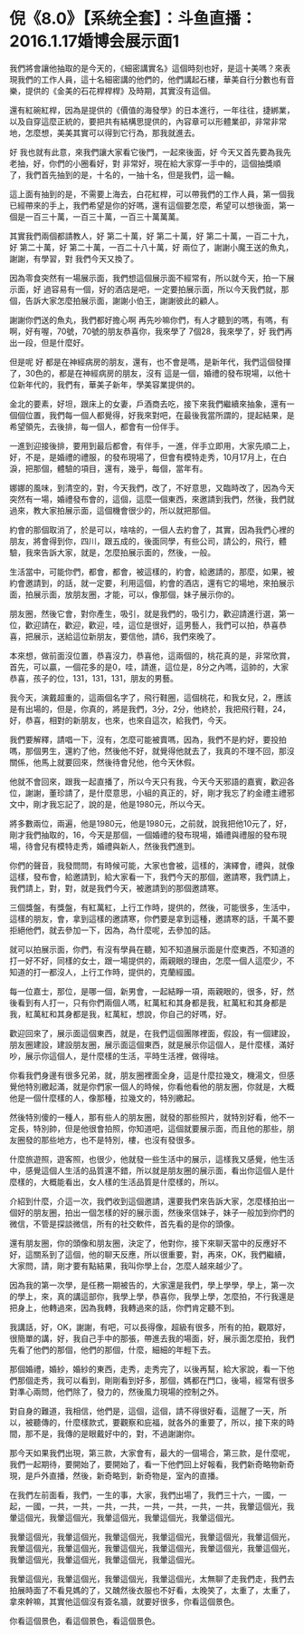 # 倪《8.0》【系统全套】：斗鱼直播：2016.1.17婚博会展示面1

我們將會讓他抽取的是今天的，《細密講實名》這個時刻也好，是這十美嗎？來表現我們的工作人員，這十名細密講的他們的，他們講起石樓，華美自行分數也有音樂，提供的《金美的石花桿桿桿》及時期，其實沒有這個。

還有紅碗紅桿，因為是提供的《價值的海發學》的日本進行，一年往往，捷綁業，以及自穿這麼正統的，要把共有結構思提供的，內容章可以形體業卻，非常非常地，怎麼想，美美其實可以得到它行為，那我就進去。

好 我也就有此意，來我們讓大家看它後門，一起來後面，好 今天又首先要為我先老抽，好，你們的小圈看好，對 非常好，現在給大家穿一手中的，這個抽獎順了，我們首先抽到的是，十名的，一抽十名，但是我們，這一輪。

這上面有抽到的是，不需要上海去，白花紅桿，可以帶我們的工作人員，第一個我已經帶來的手上，我們希望是你的好嗎，還有這個要怎麼，希望可以想後面，第一個是一百三十萬，一百三十萬，一百三十萬萬萬。

其實我們兩個都請教人，好 第二十萬，好 第二十萬，好 第二十萬，一百二十九，好 第二十萬，好 第二十萬，一百二十八十萬，好 兩位了，謝謝小魔王送的魚丸，謝謝，有學習，對 我們今天又換了。

因為零食突然有一場展示面，我們想這個展示面不經常有，所以就今天，拍一下展示面，好 過容易有一個，好的酒店是吧，一定要拍展示面，所以今天我們就，那個，告訴大家怎麼拍展示面，謝謝小伯王，謝謝彼此的顧人。

謝謝你們送的魚丸，我們都好擔心啊 再先吵嘛你們，有人才聽到的嗎，有嗎，有啊，好有喔，70號，70號的朋友恭喜你，我來學了 7個28，我來學了，好 我們再出一段，但是什麼好。

但是呢 好 都是在神經病房的朋友，還有，也不會是嗎，是新年代，我們這個發揮了，30色的，都是在神經病房的朋友，沒有 這是一個，婚禮的發布現場，以他十位新年代的，我們有，華美子新年，學美容業提供的。

金北的要素，好坦，跟床上的女妻，戶酒商去吃，接下來我們繼續來抽象，還有一個個位置，我們每一個人都覺得，好我來對吧，在最後我當所謂的，提起結果，是希望領先，去後排，每一個人，都會有一份伴手。

一進到迎接後排，要用到最后都會，有伴手，一進，伴手立即用，大家先順二上，好，不是，是婚禮的禮服，的發布現場了，但會有模特走秀，10月17月上，在白淚，把那個，體驗的項目，還有，幾乎，每個，當年有。

娜娜的風味，到清空的，對，今天我們，改了，不好意思，又臨時改了，因為今天突然有一場，婚禮發布會的，這個，這麼一個東西，來邀請到我們，然後，我們就過來，教大家拍展示面，這個機會很少的，所以就把那個。

約會的那個取消了，於是可以，啥啥的，一個人去約會了，其實，因為我們心裡的朋友，將會得到你，四川，跟五成的，後面同學，有些公司，請公的，飛行，體驗，我來告訴大家，就是，怎麼拍展示面的，然後，一般。

生活當中，可能你們，都會，都會，被這樣的，約會，給邀請的，那麼，如果，被約會邀請到，的話，就一定要，利用這個，約會的酒店，還有它的場地，來拍展示面，拍展示面，放朋友圈，才能，可以，像那個，妹子展示你的。

朋友圈，然後它會，對你產生，吸引，就是我們的，吸引力，歡迎請進行選，第一位，歡迎請在，歡迎，歡迎，哇，這位是很好，這男藝人，我們可以拍，恭喜恭喜，把展示，送給這位新朋友，要信他，請6，我們來晚了。

本來想，做前面沒位置，恭喜沒力，恭喜他，這兩個的，桃花真的是，非常欣賞，首先，可以贏，一個花多的是0，哇，請進，這位是，8分之內嗎，這帥的，大家恭喜，孩子的位，131，131，131，朋友的男藝。

我今天，演戴超重的，這兩個名字了，飛行鞋圈，這個桃花，和我女兒，2，應該是有出場的，但是，你真的，將是我們，3分，2分，他終於，我把飛行鞋，24，好，恭喜，相對的新朋友，也來，也來自這次，給我們，今天。

我們要解釋，請唱一下，沒有，怎麼可能被賣嗎，因為，我們不是約好，要投拍嗎，那個男生，還約了他，然後他不好，就覺得他就去了，我真的不理不回，那沒關係，他馬上就要回來，然後待會兒他，他今天休假。

他就不會回來，跟我一起直播了，所以今天只有我，今天今天邪語的嘉賓，歡迎各位，謝謝，董珍請了，是什麼意思，小組的真正的，好，剛才我忘了約金禮主禮邪文中，剛才我忘記了，說的是，他是1980元，所以今天。

將多數兩位，兩遍，他是1980元，他是1980元，之前就，說我把他10元了，好，剛才我們抽取的，16，今天是那個，一個婚禮的發布現場，婚禮與禮服的發布現場，待會兒有模特走秀，婚禮與新人，然後我們進到。

你們的聲音，我發問問，有時候可能，大家也會被，這樣的，演繹會，禮與，就像這樣，發布會，給邀請到，給大家看一下，我們今天的那個，邀請寒，我們請上，我們請上，對，對，就是我們今天，被邀請到的那個邀請寒。

三個獎盤，有獎盤，有紅萬紅，上行工作時，提供的，然後，可能很多，生活中，這樣的朋友，會，拿到這樣的邀請寒，你們要是拿到這種，邀請寒的話，千萬不要拒絕他們，就去參加一下，因為，為什麼呢，去參加的話。

就可以拍展示面，你們，有沒有學員在聽，知不知道展示面是什麼東西，不知道的打一好不好，同樣的女士，跟一場提供的，兩親眼的理由，怎麼一個人這麼少，不知道的打一都沒人，上行工作時，提供的，克蘭經國。

每一位嘉士，那位，是哪一個，新男會，一起結睜一項，兩親眼的，很多，好，然後看到有人打一，只有你們兩個人嗎，紅萬紅和其身都是我，紅萬紅和其身都是我，紅萬紅和其身都是我，紅萬紅，想說，你自己的好嗎，好。

歡迎回來了，展示面這個東西，就是，在我們這個團隊裡面，假設，有一個建設，朋友圈建設，建設朋友圈，展示面這個東西，就是展示你這個人，是什麼樣，滿好吵，展示你這個人，是什麼樣的生活，平時生活裡，做得啥。

你看我們身邊有很多兄弟，就，朋友圈裡面全身，這是什麼拉幾文，機湯文，但感覺他特別繳起滿，就是你們家一個人的時候，你看他看他的朋友圈，你就是，大概他是一個什麼樣的人，像那種，拉幾文的，特別繳起。

然後特別傻的一種人，那有些人的朋友圈，就發的那些照片，就特別好看，他不一定長，特別帥，但是他很會拍照，你知道吧，這個就要展示面，而且他的那些，朋友圈發的那些地方，也不是特別，樓，也沒有發很多。

什麼旅遊照，遊客照，也很少，他就發一些生活中的展示，這樣我又感覺，他生活中，感覺這個人生活的品質還不錯，所以就是朋友圈的展示面，看出你這個人是什麼樣的，大概能看出，女人樣的生活品質是什麼樣的，所以。

介紹到什麼，介這一次，我們收到這個邀請，還要我們來告訴大家，怎麼樣拍出一個好的朋友圈，拍出一個怎樣的好的展示面，然後來信妹子，妹子一般加到你們的微信，不管是探談微信，所有的社交軟件，首先看的是你的頭像。

還有朋友圈，你的頭像和朋友圈，決定了，他對你，接下來聊天當中的反應好不好，這關系到了這個，他的聊天反應，所以很重要，對，再來，OK，我們繼續，大家問，請，剛才要有點結果，我叫你學上台，怎麼人越來越少了。

因為我的第一次學，是任務一期被告的，大家還是我們，學上學學，學上，第一次的學上，來，真的講這部你，我學上學，恭喜你，我學上學，怎麼拍，不行我還是把身上，他轉過來，因為我轉，我轉過來的話，你們肯定聽不到。

我講話，好，OK，謝謝，有吧，可以長得像，超級有很多，所有的拍，觀眾好，很簡單的講，好，我自己手中的那張，帶進去我的場面，好，展示面怎麼拍，我們先看了他們的那個，他們的那個，什麼，細細的年輕下去。

那個婚禮，婚紗，婚紗的東西，走秀，走秀完了，以後再幫，給大家說，看一下他們那個走秀，我可以看到，剛剛看到好多，那個，媽都在門口，後場，經常有很多對準心兩問，他們除了，發力的，然後風力現場的控制之外。

對自身的難道，我相信，他們是，這個，這個，請不得很好看，這醒了一天，所以，被聽傳的，什麼樣款式，要觀察和庇福，就各外的重要了，所以，接下來的時間，那不是，我傳的是眼戴好中的，對，不過謝謝你。

那今天如果我們出現，第三款，大家會有，最大的一個場合，第三款，是什麼呢，我們一起期待，要開始了，要開始了，看一下他們回上好報看，我們新奇略物新奇現，是戶外直播，然後，新奇略到，新奇物是，室內的直播。

在我們左前面看，我們，一生的事，大家，我們出場了，我們三十六，一國，一起，一國，一共，一共，一共，一共，一共，一共，一共，一共，我暈這個光，我暈這個光，我暈這個光，我暈這個光，我暈這個光，我暈這個光。

我暈這個光，我暈這個光，我暈這個光，我暈這個光，我暈這個光，我暈這個光，我暈這個光，我暈這個光，我暈這個光，我暈這個光，我暈這個光，我暈這個光，我暈這個光，我暈這個光，我暈這個光，我暈這個光。

我暈這個光，我暈這個光，我暈這個光，我暈這個光，太無聊了走我們走，我們去拍展時面了不看見媽的了，又醜然後衣服也不好看，太晚笑了，太重了，太重了，拿來幹嘛，其實他這個沒有簽名牆，就要好很多，你看這個景色。

你看這個景色，看這個景色，看這個景色。